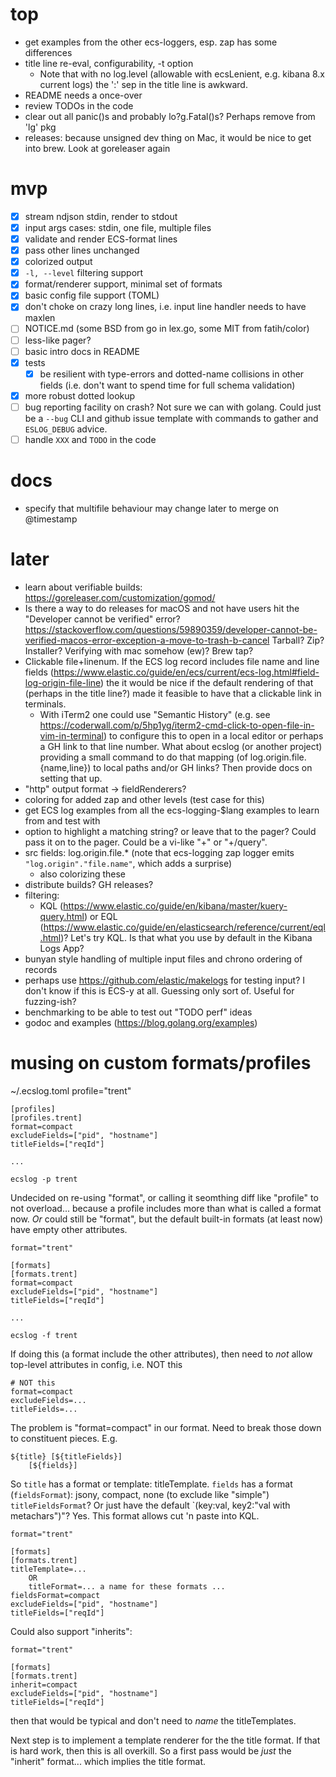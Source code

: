 # top

- get examples from the other ecs-loggers, esp. zap has some differences
- title line re-eval, configurability, -t option
  - Note that with no log.level (allowable with ecsLenient, e.g. kibana 8.x
    current logs) the ':' sep in the title line is awkward.
- README needs a once-over
- review TODOs in the code
- clear out all panic()s and probably lo?g.Fatal()s? Perhaps remove from 'lg' pkg
- releases: because unsigned dev thing on Mac, it would be nice to get into
  brew. Look at goreleaser again

# mvp

- [x] stream ndjson stdin, render to stdout
- [x] input args cases: stdin, one file, multiple files
- [x] validate and render ECS-format lines
- [x] pass other lines unchanged
- [x] colorized output
- [x] `-l, --level` filtering support
- [x] format/renderer support, minimal set of formats
- [x] basic config file support (TOML)
- [x] don't choke on crazy long lines, i.e. input line handler needs to have maxlen
- [ ] NOTICE.md (some BSD from go in lex.go, some MIT from fatih/color)
- [ ] less-like pager?
- [ ] basic intro docs in README
- [x] tests
  - [x] be resilient with type-errors and dotted-name collisions in other fields
    (i.e. don't want to spend time for full schema validation)
- [x] more robust dotted lookup
- [ ] bug reporting facility on crash? Not sure we can with golang. Could just
  be a `--bug` CLI and github issue template with commands to gather and
  `ESLOG_DEBUG` advice.
- [ ] handle `XXX` and `TODO` in the code

# docs

- specify that multifile behaviour may change later to merge on @timestamp

# later

- learn about verifiable builds: https://goreleaser.com/customization/gomod/
- Is there a way to do releases for macOS and not have users hit the
  "Developer cannot be verified" error?
  https://stackoverflow.com/questions/59890359/developer-cannot-be-verified-macos-error-exception-a-move-to-trash-b-cancel
  Tarball? Zip? Installer? Verifying with mac somehow (ew)? Brew tap?
- Clickable file+linenum. If the ECS log record includes file name and line
  fields (https://www.elastic.co/guide/en/ecs/current/ecs-log.html#field-log-origin-file-line)
  the it would be nice if the default rendering of that (perhaps in the title line?)
  made it feasible to have that a clickable link in terminals.
    - With iTerm2 one could use "Semantic History" (e.g. see
      https://coderwall.com/p/5hp1yg/iterm2-cmd-click-to-open-file-in-vim-in-terminal)
      to configure this to open in a local editor or perhaps a GH link to that
      line number. What about ecslog (or another project) providing a small
      command to do that mapping (of log.origin.file.{name,line}) to local
      paths and/or GH links? Then provide docs on setting that up.
- "http" output format -> fieldRenderers?
- coloring for added zap and other levels (test case for this)
- get ECS log examples from all the ecs-logging-$lang examples to learn from
  and test with
- option to highlight a matching string? or leave that to the pager? Could
  pass it on to the pager. Could be a vi-like "+<num>" or "+/query".
- src fields: log.origin.file.\* (note that ecs-logging zap logger emits
  `"log.origin"."file.name"`, which adds a surprise)
    - also colorizing these
- distribute builds? GH releases?
- filtering:
    - KQL (https://www.elastic.co/guide/en/kibana/master/kuery-query.html) or
      EQL (https://www.elastic.co/guide/en/elasticsearch/reference/current/eql.html)?
      Let's try KQL.
      Is that what you use by default in the Kibana Logs App?
- bunyan style handling of multiple input files and chrono ordering
  of records
- perhaps use https://github.com/elastic/makelogs for testing input?
  I don't know if this is ECS-y at all. Guessing only sort of. Useful
  for fuzzing-ish?
- benchmarking to be able to test out "TODO perf" ideas
- godoc and examples (https://blog.golang.org/examples)

# musing on custom formats/profiles

~/.ecslog.toml
    profile="trent"

    [profiles]
    [profiles.trent]
    format=compact
    excludeFields=["pid", "hostname"]
    titleFields=["reqId"]

    ...

    ecslog -p trent

Undecided on re-using "format", or calling it seomthing diff like "profile"
to not overload... because a profile includes more than what is called
a format now. *Or* could still be "format", but the default built-in formats
(at least now) have empty other attributes.

    format="trent"

    [formats]
    [formats.trent]
    format=compact
    excludeFields=["pid", "hostname"]
    titleFields=["reqId"]

    ...

    ecslog -f trent

If doing this (a format include the other attributes), then need to *not*
allow top-level attributes in config, i.e. NOT this

    # NOT this
    format=compact
    excludeFields=...
    titleFields=...

The problem is "format=compact" in our format. Need to break those down to
constituent pieces. E.g.

    ${title} [${titleFields}]
        [${fields}]

So `title` has a format or template: titleTemplate.
`fields` has a format (`fieldsFormat`): jsony, compact, none (to exclude like "simple")
`titleFieldsFormat`? Or just have the default `(key:val, key2:"val with metachars")"? Yes.
This format allows cut 'n paste into KQL.

    format="trent"

    [formats]
    [formats.trent]
    titleTemplate=...
        OR
        titleFormat=... a name for these formats ...
    fieldsFormat=compact
    excludeFields=["pid", "hostname"]
    titleFields=["reqId"]

Could also support "inherits":

    format="trent"

    [formats]
    [formats.trent]
    inherit=compact
    excludeFields=["pid", "hostname"]
    titleFields=["reqId"]

then that would be typical and don't need to *name* the titleTemplates.

Next step is to implement a template renderer for the the title format.
If that is hard work, then this is all overkill. So a first pass would be
*just* the "inherit" format... which implies the title format.


